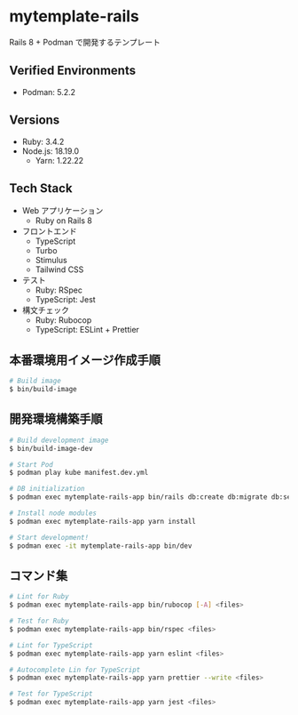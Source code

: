 # mytemplate-rails

Rails 8 + Podman で開発するテンプレート

## Verified Environments
- Podman: 5.2.2

## Versions
- Ruby: 3.4.2
- Node.js: 18.19.0
    - Yarn: 1.22.22

## Tech Stack
- Web アプリケーション
    - Ruby on Rails 8
- フロントエンド
    - TypeScript
    - Turbo
    - Stimulus
    - Tailwind CSS
- テスト
    - Ruby: RSpec
    - TypeScript: Jest
- 構文チェック
    - Ruby: Rubocop
    - TypeScript: ESLint + Prettier


## 本番環境用イメージ作成手順
```sh
# Build image
$ bin/build-image
```

## 開発環境構築手順
```sh
# Build development image
$ bin/build-image-dev

# Start Pod
$ podman play kube manifest.dev.yml

# DB initialization
$ podman exec mytemplate-rails-app bin/rails db:create db:migrate db:seed

# Install node modules
$ podman exec mytemplate-rails-app yarn install

# Start development!
$ podman exec -it mytemplate-rails-app bin/dev
```

## コマンド集
```sh
# Lint for Ruby
$ podman exec mytemplate-rails-app bin/rubocop [-A] <files>

# Test for Ruby
$ podman exec mytemplate-rails-app bin/rspec <files>

# Lint for TypeScript
$ podman exec mytemplate-rails-app yarn eslint <files>

# Autocomplete Lin for TypeScript
$ podman exec mytemplate-rails-app yarn prettier --write <files>

# Test for TypeScript
$ podman exec mytemplate-rails-app yarn jest <files>

```
